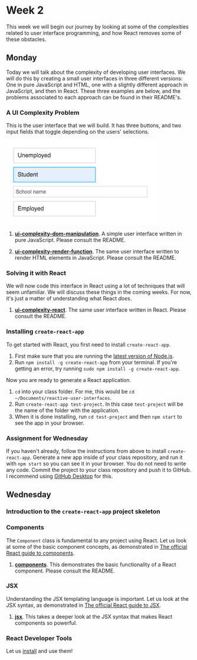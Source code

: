 # Week 2

This week we will begin our journey by looking at some of the complexities related to user interface programming, and how React removes some of these obstacles.

## Monday

Today we will talk about the complexity of developing user interfaces. We will do this by creating a small user interfaces in three different versions: One in pure JavaScript and HTML, one with a slightly different approach in JavaScript, and then in React. These three examples are below, and the problems associated to each approach can be found in their README's.

### A UI Complexity Problem

This is the user interface that we will build. It has three buttons, and two input fields that toggle depending on the users' selections.

![The simple UI that we will build](images/simple-ui.png)

1. **[ui-complexity-dom-manipulation](ui-complexity-dom-manipulation)**. A simple user interface written in pure JavaScript. Please consult the README.

1. **[ui-complexity-render-function](ui-complexity-render-function)**. The same user interface written to render HTML elements in JavaScript. Please consult the README.

### Solving it with React

We will now code this interface in React using a lot of techniques that will seem unfamiliar. We will discuss these things in the coming weeks. For now, it's just a matter of understanding what React _does_.

1. **[ui-complexity-react](ui-complexity-react)**. The same user interface written in React. Please consult the README.

### Installing `create-react-app`

To get started with React, you first need to install `create-react-app`.

1. First make sure that you are running the [latest version of Node.js](https://nodejs.org/en/).
1. Run `npm install -g create-react-app` from your terminal. If you're getting an error, try running `sudo npm install -g create-react-app`.

Now you are ready to generate a React application.

1. `cd` into your class folder. For me, this would be `cd ~/Documents/reactive-user-interfaces`.
1. Run `create-react-app test-project`. In this case `test-project` will be the name of the folder with the application.
1. When it is done installing, run `cd test-project` and then `npm start` to see the app in your browser.

### Assignment for Wednesday

If you haven't already, follow the instructions from above to install `create-react-app`. Generate a new app inside of your class repository, and run it with `npm start` so you can see it in your browser. You do not need to write any code. Commit the project to your class repository and push it to GitHub. I recommend using [GitHub Desktop](https://desktop.github.com/) for this.

## Wednesday

### Introduction to the `create-react-app` project skeleton

### Components

The `Component` class is fundamental to any project using React. Let us look at some of the basic component concepts, as demonstrated in [The official React guide to components](https://reactjs.org/docs/components-and-props.html).

1. **[components](components)**. This demonstrates the basic functionality of a React component. Please consult the README.

### JSX

Understanding the JSX templating language is important. Let us look at the JSX syntax, as demonstrated in [The official React guide to JSX](https://reactjs.org/docs/introducing-jsx.html).

1. **[jsx](jsx)**. This takes a deeper look at the JSX syntax that makes React components so powerful.

### React Developer Tools

Let us [install](https://github.com/facebook/react-devtools) and use them!
